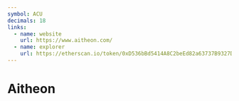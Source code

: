 ```yaml
---
symbol: ACU
decimals: 18
links:
  - name: website
    url: https://www.aitheon.com/
  - name: explorer
    url: https://etherscan.io/token/0xD536bBd5414A8C2beEd82a63737B9327D2FA35a6
---
```


# Aitheon

